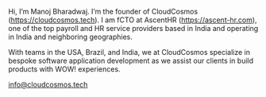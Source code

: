 Hi, I’m Manoj Bharadwaj. I’m the founder of CloudCosmos (https://cloudcosmos.tech). I am fCTO at AscentHR (https://ascent-hr.com), one of the top payroll and HR service providers based in India and operating in India and neighboring geographies.

With teams in the USA, Brazil, and India, we at CloudCosmos specialize in bespoke software application development as we assist our clients in build products with WOW! experiences.

info@cloudcosmos.tech
